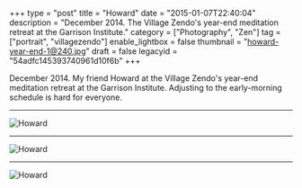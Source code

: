 +++
type = "post"
title = "Howard"
date = "2015-01-07T22:40:04"
description = "December 2014. The Village Zendo's year-end meditation retreat at the Garrison Institute."
category = ["Photography", "Zen"]
tag = ["portrait", "villagezendo"]
enable_lightbox = false
thumbnail = "howard-year-end-1@240.jpg"
draft = false
legacyid = "54adfc145393740961d10f6b"
+++

<p>December 2014. My friend Howard at the Village Zendo's year-end meditation retreat at the Garrison Institute. Adjusting to the early-morning schedule is hard for everyone.</p>
<hr />
<p><img style="display:block; margin-left:auto; margin-right:auto;" src="howard-year-end-1.jpg" alt="Howard" title="Howard" /></p>
<hr />
<p><img style="display:block; margin-left:auto; margin-right:auto;" src="howard-year-end-2.jpg" alt="Howard" title="Howard" /></p>
<hr />
<p><img style="display:block; margin-left:auto; margin-right:auto;" src="howard-year-end-3.jpg" alt="Howard" title="Howard" /></p>
